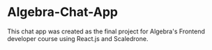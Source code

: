 # Algebra-Chat-App

This chat app was created as the final project for Algebra's Frontend developer course using React.js and Scaledrone.
